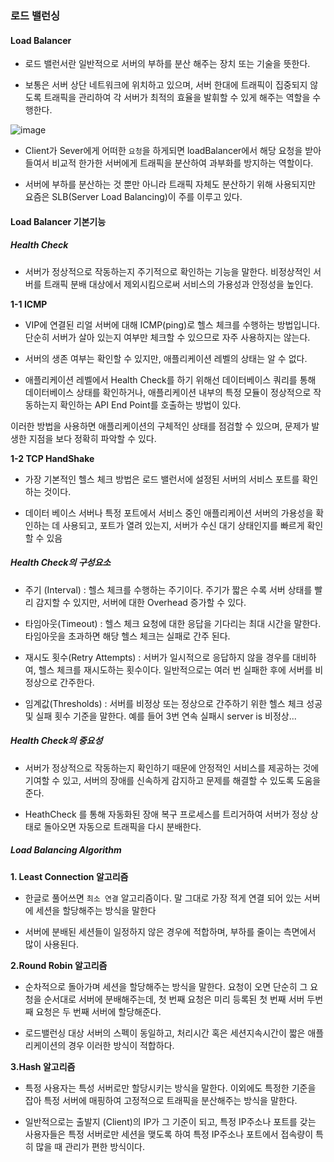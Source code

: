 ### 로드 밸런싱

#### Load Balancer

* 로드 밸런서란 일반적으로 서버의 부하를 분산 해주는 장치 또는 기술을 뜻한다.

* 보통은 서버 상단 네트워크에 위치하고 있으며, 서버 한대에 트래픽이 집중되지 않도록 트래픽을 관리하여 각 서버가 최적의 효율을 발휘할 수 있게 해주는 역할을 수행한다.

![image](https://github.com/user-attachments/assets/cc2ad198-adb0-4173-bccb-dc5e16c97e6e)

* Client가 Sever에게 어떠한 `요청`을 하게되면 loadBalancer에서 해당 요청을 받아들여서 비교적 한가한 서버에게 트래픽을 분산하여 과부화를 방지하는 역할이다.

* 서버에 부하를 분산하는 것 뿐만 아니라 트래픽 자체도 분산하기 위해 사용되지만 요즘은 SLB(Server Load Balancing)이 주를 이루고 있다.

#### Load Balancer 기본기능

##### Health Check

* 서버가 정상적으로 작동하는지 주기적으로 확인하는 기능을 말한다. 비정상적인 서버를 트래픽 분배 대상에서 제외시킴으로써 서비스의 가용성과 안정성을 높인다.

**1-1 ICMP**
* VIP에 연결된 리얼 서버에 대해 ICMP(ping)로 헬스 체크를 수행하는 방법입니다. 단순히 서버가 살아 있는지 여부만 체크할 수 있으므로 자주 사용하지는 않는다.

* 서버의 생존 여부는 확인할 수 있지만, 애플리케이션 레벨의 상태는 알 수 없다.

* 애플리케이션 레벨에서 Health Check를 하기 위해선 데이터베이스 쿼리를 통해 데이터베이스 상태를 확인하거나, 애플리케이션 내부의 특정 모듈이 정상적으로 작동하는지
확인하는 API End Point를 호출하는 방법이 있다.

이러한 방법을 사용하면 애플리케이션의 구체적인 상태를 점검할 수 있으며, 문제가 발생한 지점을 보다 정확히 파악할 수 있다.

**1-2 TCP HandShake**

* 가장 기본적인 헬스 체크 방법은 로드 밸런서에 설정된 서버의 서비스 포트를 확인하는 것이다.

* 데이터 베이스 서버나 특정 포트에서 서비스 중인 애플리케이션 서버의 가용성을 확인하는 데 사용되고, 포트가 열려 있는지, 서버가 수신 대기 상태인지를 빠르게 확인 할 수 있음

##### Health Check의 구성요소

* 주기 (Interval) : 헬스 체크를 수행하는 주기이다. 주기가 짧은 수록 서버 상태를 빨리 감지할 수 있지만, 서버에 대한 Overhead 증가할 수 있다.

* 타임아웃(Timeout) : 헬스 체크 요청에 대한 응답을 기다리는 최대 시간을 말한다. 타임아웃을 초과하면 해당 헬스 체크는 실패로 간주 된다.

* 재시도 횟수(Retry Attempts) : 서버가 일시적으로 응답하지 않을 경우를 대비하여, 헬스 체크를 재시도하는 횟수이다. 일반적으로는 여러 번 실패한 후에 서버를 비정상으로 간주한다.

* 임계값(Thresholds) : 서버를 비정상 또는 정상으로 간주하기 위한 헬스 체크 성공 및 실패 횟수 기준을 말한다. 예를 들어 3번 연속 실패시 server is 비정상...

##### Health Check의 중요성

* 서버가 정상적으로 작동하는지 확인하기 때문에 안정적인 서비스를 제공하는 것에 기여할 수 있고,  서버의 장애를 신속하게 감지하고 문제를 해결할 수 있도록 도움을 준다.

* HeathCheck 를 통해 자동화된 장애 복구 프로세스를 트리거하여 서버가 정상 상태로 돌아오면 자동으로 트래픽을 다시 분배한다.


##### Load Balancing Algorithm 

**1. Least Connection 알고리즘**

* 한글로 풀어쓰면 `최소 연결` 알고리즘이다. 말 그대로 가장 적게 연결 되어 있는 서버에 세션을 할당해주는 방식을 말한다

* 서버에 분배된 세션들이 일정하지 않은 경우에 적합하며, 부하를 줄이는 측면에서 많이 사용된다.

**2.Round Robin 알고리즘**

* 순차적으로 돌아가며 세션을 할당해주는 방식을 말한다. 요청이 오면 단순히 그 요청을 순서대로 서버에 분배해주는데, 첫 번째 요청은 미리 등록된 첫 번째 서버
두번째 요청은 두 번째 서버에 할당해준다.

* 로드밸런싱 대상 서버의 스펙이 동일하고, 처리시간 혹은 세션지속시간이 짧은 애플리케이션의 경우 이러한 방식이 적합하다.

**3.Hash 알고리즘**

* 특정 사용자는 특성 서버로만 할당시키는 방식을 말한다. 이외에도 특정한 기준을 잡아 특정 서버에 매핑하여 고정적으로 트래픽을 분산해주는 방식을 말한다.

* 일반적으로는 출발지 (Client)의 IP가 그 기준이 되고, 특정 IP주소나 포트를 갖는 사용자들은 특정 서버로만 세션을 맺도록 하여 특정 IP주소나 포트에서 접속량이 특히 많을 때 관리가 편한 방식이다.

  
